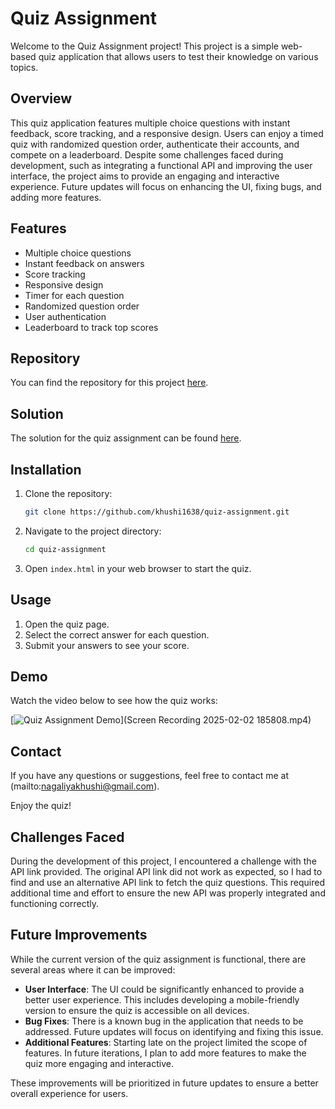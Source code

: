 # Quiz Assignment

Welcome to the Quiz Assignment project! This project is a simple web-based quiz application that allows users to test their knowledge on various topics.

## Overview

This quiz application features multiple choice questions with instant feedback, score tracking, and a responsive design. Users can enjoy a timed quiz with randomized question order, authenticate their accounts, and compete on a leaderboard. Despite some challenges faced during development, such as integrating a functional API and improving the user interface, the project aims to provide an engaging and interactive experience. Future updates will focus on enhancing the UI, fixing bugs, and adding more features.

## Features

- Multiple choice questions
- Instant feedback on answers
- Score tracking
- Responsive design
- Timer for each question
- Randomized question order
- User authentication
- Leaderboard to track top scores

## Repository

You can find the repository for this project [here](https://github.com/khushi1638/quiz-assignment).

## Solution

The solution for the quiz assignment can be found [here](https://khushi1638.github.io/quiz-assignment/).

## Installation

1. Clone the repository:
    ```bash
    git clone https://github.com/khushi1638/quiz-assignment.git
    ```
2. Navigate to the project directory:
    ```bash
    cd quiz-assignment
    ```
3. Open `index.html` in your web browser to start the quiz.

## Usage

1. Open the quiz page.
2. Select the correct answer for each question.
3. Submit your answers to see your score.

## Demo

Watch the video below to see how the quiz works:

[![Quiz Assignment Demo](https://img.youtube.com/vi/your-video-id/0.jpg)](Screen Recording 2025-02-02 185808.mp4)


## Contact

If you have any questions or suggestions, feel free to contact me at (mailto:nagaliyakhushi@gmail.com).

Enjoy the quiz!

## Challenges Faced

During the development of this project, I encountered a challenge with the API link provided. The original API link did not work as expected, so I had to find and use an alternative API link to fetch the quiz questions. This required additional time and effort to ensure the new API was properly integrated and functioning correctly.

## Future Improvements

While the current version of the quiz assignment is functional, there are several areas where it can be improved:

- **User Interface**: The UI could be significantly enhanced to provide a better user experience. This includes developing a mobile-friendly version to ensure the quiz is accessible on all devices.
- **Bug Fixes**: There is a known bug in the application that needs to be addressed. Future updates will focus on identifying and fixing this issue.
- **Additional Features**: Starting late on the project limited the scope of features. In future iterations, I plan to add more features to make the quiz more engaging and interactive.

These improvements will be prioritized in future updates to ensure a better overall experience for users.